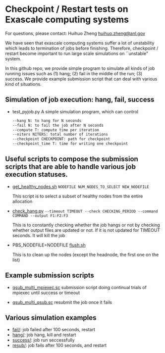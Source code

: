 # Checkpoint / Restart tests on Exascale computing systems

For questions, please contact: Huihuo Zheng <huihuo.zheng@anl.gov>

We have seen that exascale computing systems suffer a lot of unstability which leads to termination of jobs before finishing. Therefore, checkpoint / restart become important to run large scale simulations on ``unstable" system. 

In this github repo, we provide simple program to simulate all kinds of job running issues such as (1) hang; (2) fail in the middle of the run; (3) success. We provide example submission script that can deal with various kind of situations. 

## Simulation of job execution: hang, fail, success
- test_pyjob.py 
  A simple simulation program, which can control
  ```bash
  --hang N: to hang for N seconds
  --fail N: to fail the job after N seconds
  --compute T: compute time per iteration
  --niters NITERS: total number of iterations
  --checkpoint CHECKPOINT: path for checkpoint
  --checkpoint_time T: time for writing one checkpoint
  ```
## Useful scripts to compose the submission scripts that are able to handle various job execution statuses. 

- [get_healthy_nodes.sh](./get_healthy_nodes.sh) ```NODEFILE NUM_NODES_TO_SELECT NEW_NODEFILE```
  
  This script is to select a subset of healthy nodes from the entire allocation

- [check_hang.py](./check_hang.py) ```--timeout TIMEOUT --check CHECKING_PERIOD --command COMMAND --output F1:F2:F3```

  This is to constantly checking whether the job hangs or not by checking whether output files are updated or not. If it is not updated for TIMEOUT seconds. It will kill the job

- PBS_NODEFILE=NODEFILE [flush.sh](./flush.sh)

  This is to clean up the nodes (except the headnode, the first one on the list)


## Example submission scripts
- [qsub_multi_mpiexec.sc](./qsub_multi_mpiexec.sc)
  submission script doing continual trials of mpiexec until success or timeout

- [qsub_multi_qsub.sc](./qsub_multi_qsub.sc)
  resubmit the job once it fails
  
## Various simulation examples
- [fail/](./fail): job failed after 100 seconds, restart
- [hang/](./hang): job hang, kill and restart
- [success/](./success): job run seccessfully
- [resub/](./resub): job fails after 100 seconds, and restart
